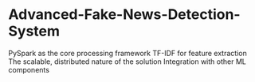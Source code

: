 # Advanced-Fake-News-Detection-System
PySpark as the core processing framework TF-IDF for feature extraction The scalable, distributed nature of the solution Integration with other ML components
